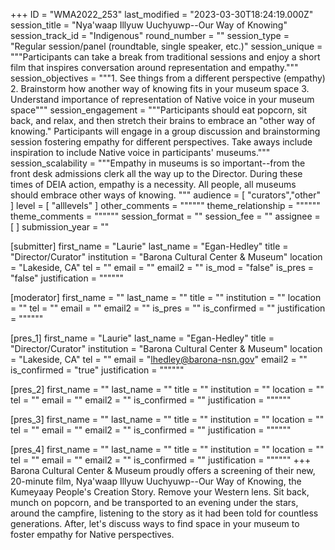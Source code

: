 +++
ID = "WMA2022_253"
last_modified = "2023-03-30T18:24:19.000Z"
session_title = "Nya'waap Illyuw Uuchyuwp--Our Way of Knowing"
session_track_id = "Indigenous"
round_number = ""
session_type = "Regular session/panel (roundtable, single speaker, etc.)"
session_unique = """Participants can take a break from traditional sessions and enjoy a short film that inspires conversation around representation and empathy."""
session_objectives = """1. See things from a different perspective (empathy)
2. Brainstorm how another way of knowing fits in your museum space
3. Understand importance of representation of Native voice in your museum space"""
session_engagement = """Participants should eat popcorn, sit back, and relax, and then stretch their brains to embrace an "other way of knowing."  Participants will engage in a group discussion and brainstorming session fostering empathy for different perspectives.  Take aways include inspiration to include Native voice in participants' museums."""
session_scalability = """Empathy in museums is so important--from the front desk admissions clerk all the way up to the Director.  During these times of DEIA action, empathy is a necessity.  All people, all museums should embrace other ways of knowing.
"""
audience = [ "curators","other" ]
level = [ "alllevels" ]
other_comments = """"""
theme_relationship = """"""
theme_comments = """"""
session_format = ""
session_fee = ""
assignee = [  ]
submission_year = ""

[submitter]
first_name = "Laurie"
last_name = "Egan-Hedley"
title = "Director/Curator"
institution = "Barona Cultural Center & Museum"
location = "Lakeside, CA"
tel = ""
email = ""
email2 = ""
is_mod = "false"
is_pres = "false"
justification = """"""

[moderator]
first_name = ""
last_name = ""
title = ""
institution = ""
location = ""
tel = ""
email = ""
email2 = ""
is_pres = ""
is_confirmed = ""
justification = """"""

[pres_1]
first_name = "Laurie"
last_name = "Egan-Hedley"
title = "Director/Curator"
institution = "Barona Cultural Center & Museum"
location = "Lakeside, CA"
tel = ""
email = "lhedley@barona-nsn.gov"
email2 = ""
is_confirmed = "true"
justification = """"""

[pres_2]
first_name = ""
last_name = ""
title = ""
institution = ""
location = ""
tel = ""
email = ""
email2 = ""
is_confirmed = ""
justification = """"""

[pres_3]
first_name = ""
last_name = ""
title = ""
institution = ""
location = ""
tel = ""
email = ""
email2 = ""
is_confirmed = ""
justification = """"""

[pres_4]
first_name = ""
last_name = ""
title = ""
institution = ""
location = ""
tel = ""
email = ""
email2 = ""
is_confirmed = ""
justification = """"""
+++
Barona Cultural Center & Museum proudly offers a screening of their new, 20-minute film, Nya'waap Illyuw Uuchyuwp--Our Way of Knowing, the Kumeyaay People's Creation Story.  Remove your Western lens.  Sit back, munch on popcorn, and be transported to an evening under the stars, around the campfire, listening to the story as it had been told for countless generations.  After, let's discuss ways to find space in your museum to foster empathy for Native perspectives.  
